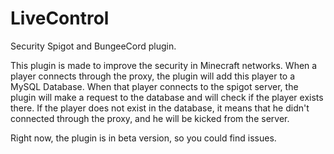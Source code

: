 # LiveControl
Security Spigot and BungeeCord plugin.

This plugin is made to improve the security in Minecraft networks.
When a player connects through the proxy, the plugin will add this player to a MySQL Database.
When that player connects to the spigot server, the plugin will make a request to the database and will check if the player exists there.
If the player does not exist in the database, it means that he didn't connected through the proxy, and he will be kicked from the server.

Right now, the plugin is in beta version, so you could find issues.
